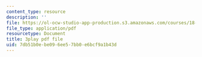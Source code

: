 ```yaml
---
content_type: resource
description: ''
file: https://ol-ocw-studio-app-production.s3.amazonaws.com/courses/18-06sc-linear-algebra-fall-2011/7db51b0ebe096ee57bb0e6bcf9a1b43d_BaBoztM9Q1w.pdf
file_type: application/pdf
resourcetype: Document
title: 3play pdf file
uid: 7db51b0e-be09-6ee5-7bb0-e6bcf9a1b43d
---
```

